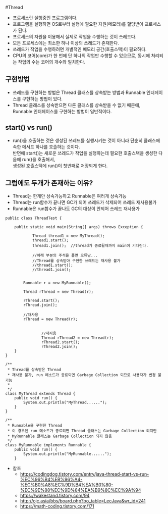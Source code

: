 #Thread
- 프로세스란 실행중인 프로그램이다.
- 프로그램을 실행하면 OS로부터 실행에 필요한 자원(메모리)를 할당받아 프로세스가 된다.
- 프로세스의 자원을 이용해서 실제로 작업을 수행하는 것이 쓰레드다.
- 모든 프로세스에는 최소한 하나 이상의 쓰레드가 존재한다.
- 쓰레드가 작업을 수행하려면 개별적인 메모리 공간(호출스택)이 필요하다.
- CPU의 코어(core)가 한 번에 단 하나의 작업만 수행할 수 있으므로, 동시에 처리되는 작업의 수는 코어의 개수와 일치한다.

## 구현방법
- 쓰레드를 구현하는 방법은 Thread 클래스를 상속받는 방법과 Runnable 인터페이스를 구현하는 방법이 있다.
- Thread 클래스를 상속받으면 다른 클래스를 상속받을 수 없기 때문에,   
   Runnable 인터페이스를 구현하는 방법이 일반적이다.
   
## start() vs run()
- run()을 호출하는 것은 생성된 쓰레드를 실행시키는 것이 아니라 단순히 클래스에 속한 메서드 하나를 호출하는 것이다.  
 반면에 start()는 새로운 쓰레드가 작업을 실행하는데 필요한 호출스택을 생성한 다음에 run()을 호출해서,   
 생성된 호출스택에 run()이 첫번째로 저장되게 한다.
   
## 그럼에도 두개가 존재하는 이유?
- Thread는 한개만 상속가능하고 Runnable은 여러개 상속가능
- Thread는 run함수가 끝나면 GC가 되어 쓰레드가 삭제되어 쓰레드 재사용불가
- Runnable은 run함수가 끝나도 GC의 대상이 안되어 쓰레드 재사용가

~~~
public class ThreadTest {

    public static void main(String[] args) throws Exception {
           
            Thread thread1 = new MyThread();
            thread1.start();
            thread1.join();  //thread가 종료될때까지 main이 기다린다.
           
            //아래 부분의 주석을 풀면 오류남...
            //Thread를 상속받아 구현한 쓰레드는 재사용 불가
            //thread1.start();
            //thread1.join();         
           
           
        Runnable r = new MyRunnable();

        Thread rThread = new Thread(r);

        rThread.start();
        rThread.join();
       
        //재사용
        rThread = new Thread(r);
       
               
                //재사용
                Thread rThread2 = new Thread(r);
                rThread2.start();
                rThread2.join();
    }
}
   
/**
 * Thread를 상속받은 Thread
 * 재사용 불가, run 메소드가 종료되면 Garbage Collection 되므로 사용자가 변경 불가능
 *
 */
class MyThread extends Thread {
    public void run() {
        System.out.println("MyThread......");
    }
}

/**
 * Runnable을 구현한 Thread
 * 이 경우엔 run 메소드가 종료되면 Thread 클래스는 Garbage Collection 되지만
 * MyRunnable 클래스는 Garbage Collection 되지 않음
 */
class MyRunnable implements Runnable {
    public void run() {
        System.out.println("MyRunnable......");
    }
~~~

- 참조
    - https://codingdog.tistory.com/entry/java-thread-start-vs-run-%EC%96%B4%EB%96%A4-%EC%B0%A8%EC%9D%B4%EA%B0%80-%EC%9E%88%EC%9D%84%EA%B9%8C%EC%9A%94
    - https://wakestand.tistory.com/94
    - http://ojc.asia/bbs/board.php?bo_table=LecJava&wr_id=241
    - https://math-coding.tistory.com/171